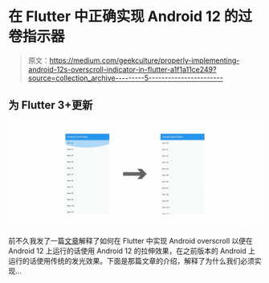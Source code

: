 # 在 Flutter 中正确实现 Android 12 的过卷指示器

> 原文：<https://medium.com/geekculture/properly-implementing-android-12s-overscroll-indicator-in-flutter-a1f1a11ce249?source=collection_archive---------5----------------------->

## 为 Flutter 3+更新

![](img/1fca900b38e7253f0678a15b516a7385.png)

前不久我发了一篇[文章](/geekculture/implementing-android-12s-overscroll-indicator-effect-in-flutter-b8e558d8566c)解释了如何在 Flutter 中实现 Android overscroll 以便在 Android 12 上运行的话使用 Android 12 的拉伸效果，在之前版本的 Android 上运行的话使用传统的发光效果。下面是那篇文章的介绍，解释了为什么我们必须实现…